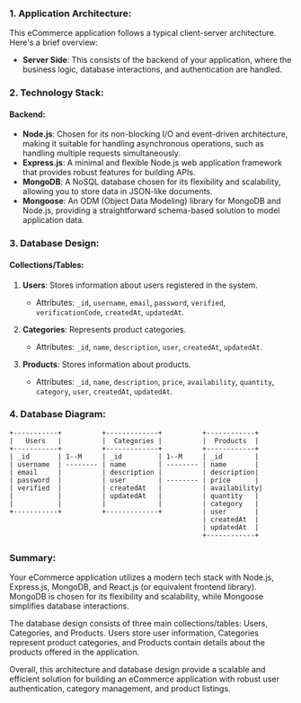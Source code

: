 ### 1. Application Architecture:

This eCommerce application follows a typical client-server architecture. Here's a brief overview:
- **Server Side**: This consists of the backend of your application, where the business logic, database interactions, and authentication are handled.

### 2. Technology Stack:

#### Backend:
- **Node.js**: Chosen for its non-blocking I/O and event-driven architecture, making it suitable for handling asynchronous operations, such as handling multiple requests simultaneously.
- **Express.js**: A minimal and flexible Node.js web application framework that provides robust features for building APIs.
- **MongoDB**: A NoSQL database chosen for its flexibility and scalability, allowing you to store data in JSON-like documents.
- **Mongoose**: An ODM (Object Data Modeling) library for MongoDB and Node.js, providing a straightforward schema-based solution to model application data.


### 3. Database Design:

#### Collections/Tables:
1. **Users**: Stores information about users registered in the system.
   - Attributes: `_id`, `username`, `email`, `password`, `verified`, `verificationCode`, `createdAt`, `updatedAt`.

2. **Categories**: Represents product categories.
   - Attributes: `_id`, `name`, `description`, `user`, `createdAt`, `updatedAt`.

3. **Products**: Stores information about products.
   - Attributes: `_id`, `name`, `description`, `price`, `availability`, `quantity`, `category`, `user`, `createdAt`, `updatedAt`.

### 4. Database Diagram:

```
+-----------+          +-------------+          +------------+
|   Users   |          |  Categories |          |  Products  |
+-----------+          +-------------+          +------------+
| _id       | 1--M     | _id         | 1--M     | _id        |
| username  | -------- | name        | -------- | name       |
| email     |          | description |          | description|
| password  |          | user        | -------- | price      |
| verified  |          | createdAt   |          | availability|
|           |          | updatedAt   |          | quantity   |
|           |          |             |          | category   |
+-----------+          +-------------+          | user       |
                                                | createdAt  |
                                                | updatedAt  |
                                                +------------+
```

### Summary:

Your eCommerce application utilizes a modern tech stack with Node.js, Express.js, MongoDB, and React.js (or equivalent frontend library). MongoDB is chosen for its flexibility and scalability, while Mongoose simplifies database interactions.

The database design consists of three main collections/tables: Users, Categories, and Products. Users store user information, Categories represent product categories, and Products contain details about the products offered in the application.

Overall, this architecture and database design provide a scalable and efficient solution for building an eCommerce application with robust user authentication, category management, and product listings.
